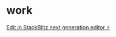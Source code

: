 # work

[Edit in StackBlitz next generation editor ⚡️](https://stackblitz.com/~/github.com/martinfilous88/work)